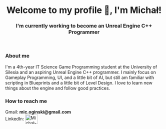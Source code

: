 <div align="center">
  <h1>Welcome to my profile 👋, I'm Michał!</h1>
  <h3>I'm currently working to become an Unreal Engine C++ Programmer</h3>
</div>

<br/>

<h3 align="left">About me</h3>
<p>I'm a 4th-year IT Science Game Programming student at the University of Silesia and an aspiring Unreal Engine C++ programmer. I mainly focus on Gameplay Programming, UI, and a little bit of AI, but still am familiar with scripting in Blueprints and a little bit of Level Design. I love to learn new things about the engine and follow good practices.</p>


<h3 align="left">How to reach me</h3>
<p align="left">
Gmail: <b> mic.oginski@gmail.com </b>
<br/>
LinkedIn: <a href="https://www.linkedin.com/in/micha%C5%82-ogi%C5%84ski-b67386238" target="blank"><img align="center" src="https://raw.githubusercontent.com/rahuldkjain/github-profile-readme-generator/master/src/images/icons/Social/linked-in-alt.svg" alt="Michał-Ogiński" height="30" width="40" /></a>
</p>

